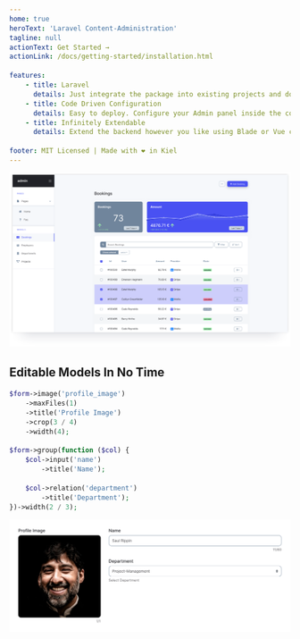 ```yaml
---
home: true
heroText: 'Laravel Content-Administration'
tagline: null
actionText: Get Started →
actionLink: /docs/getting-started/installation.html

features:
    - title: Laravel
      details: Just integrate the package into existing projects and do a lot with little learning using your knowledge about Laravel standards.
    - title: Code Driven Configuration
      details: Easy to deploy. Configure your Admin panel inside the code.
    - title: Infinitely Extendable
      details: Extend the backend however you like using Blade or Vue components and packages.

footer: MIT Licensed | Made with ❤️ in Kiel
---
```


![Interface](./preview.png 'Interface')

## Editable Models In No Time

```php
$form->image('profile_image')
    ->maxFiles(1)
    ->title('Profile Image')
    ->crop(3 / 4)
    ->width(4);

$form->group(function ($col) {
    $col->input('name')
        ->title('Name');

    $col->relation('department')
        ->title('Department');
})->width(2 / 3);
```

![Interface](./example_form.png 'Interface')
